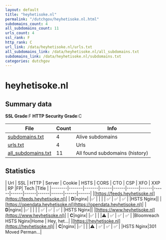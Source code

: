 ```yaml
---
layout: default
title: "heyhetisoke.nl"
permalink: "/dutchgov/heyhetisoke.nl.html"
subdomains_count: 4
all_subdomains_count: 11
urls_count: 4
ssl_rank: F
http_rank: C
url_link: /data/heyhetisoke.nl/urls.txt
all_subdomains_link: /data/heyhetisoke.nl/all_subdomains.txt
subdomains_link: /data/heyhetisoke.nl/subdomains.txt
categories: dutchgov
---
```



# heyhetisoke.nl
## Summary data


**SSL Grade**:F
**HTTP Security Grade**:C


| File       | Count | Info |
|------------|-------|------|
|[subdomains.txt](/data/heyhetisoke.nl/subdomains.txt)|4|Alive subdomains|
|[urls.txt](/data/heyhetisoke.nl/urls.txt)|4|Urls|
|[all_subdomains.txt](/data/heyhetisoke.nl/all_subdomains.txt)|11|All found subdomains (history)|


## Statistics


| Url | SSL | HTTP | Server | Cookie | HSTS | CORS | CTO | CSP | XFO | XXP | RP |FP| Tech |Title |
|--------|-------|-------|------|------|------|------|------|------|------|------|------|------|------|
|[https://feeds.heyhetisoke.nl](https://feeds.heyhetisoke.nl)| | **D**|nginx| |:white_check_mark: | | | | :white_check_mark: | :white_check_mark: | :white_check_mark: | |HSTS Nginx||
|[https://opendata.heyhetisoke.nl](https://opendata.heyhetisoke.nl)| | **D**|nginx| |:white_check_mark: | | | | :white_check_mark: | :white_check_mark: | :white_check_mark: | |HSTS Nginx||
|[https://www.heyhetisoke.nl](https://www.heyhetisoke.nl)| | **C**|nginx| |:white_check_mark: | | |:warning: | :white_check_mark: | :white_check_mark: | :white_check_mark: | |Bloomreach HSTS Nginx|Home | Hey, het...|
|[https://heyhetisoke.nl](https://heyhetisoke.nl)| | **C**|nginx| |:white_check_mark: | | |:warning: | :white_check_mark: | :white_check_mark: | :white_check_mark: | |HSTS Nginx|301 Moved Perman...|